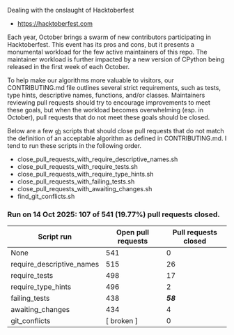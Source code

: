 Dealing with the onslaught of Hacktoberfest
* https://hacktoberfest.com

Each year, October brings a swarm of new contributors participating in Hacktoberfest.  This event has its pros and cons, but it presents a monumental workload for the few active maintainers of this repo.  The maintainer workload is further impacted by a new version of CPython being released in the first week of each October.

To help make our algorithms more valuable to visitors, our CONTRIBUTING.md file outlines several strict requirements, such as tests, type hints, descriptive names, functions, and/or classes. Maintainers reviewing pull requests should try to encourage improvements to meet these goals, but when the workload becomes overwhelming (esp. in October), pull requests that do not meet these goals should be closed.

Below are a few [`gh`](https://cli.github.com) scripts that should close pull requests that do not match the definition of an acceptable algorithm as defined in CONTRIBUTING.md.  I tend to run these scripts in the following order.

* close_pull_requests_with_require_descriptive_names.sh
* close_pull_requests_with_require_tests.sh
* close_pull_requests_with_require_type_hints.sh
* close_pull_requests_with_failing_tests.sh
* close_pull_requests_with_awaiting_changes.sh
* find_git_conflicts.sh

### Run on 14 Oct 2025: 107 of 541 (19.77%) pull requests closed.

Script run | Open pull requests | Pull requests closed
--- | --- | ---
None | 541 | 0
require_descriptive_names | 515 | 26
require_tests | 498 | 17
require_type_hints | 496 | 2
failing_tests | 438 | ___58___
awaiting_changes | 434 | 4
git_conflicts | [ broken ] | 0
